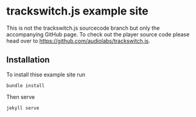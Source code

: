 trackswitch.js example site
===========================

This is not the trackswitch.js sourcecode branch but only the accompanying GitHub page. To check out the player source code please head over to <https://github.com/audiolabs/trackswitch.js>.

Installation
------------

To install thise example site run

    bundle install

Then serve

    jekyll serve
